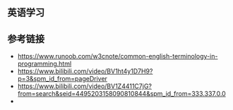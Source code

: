 ## 英语学习





## 参考链接

- https://www.runoob.com/w3cnote/common-english-terminology-in-programming.html
- https://www.bilibili.com/video/BV1ht4y1D7H9?p=3&spm_id_from=pageDriver
- https://www.bilibili.com/video/BV1Z4411C7jG?from=search&seid=4495203158090810844&spm_id_from=333.337.0.0
- 